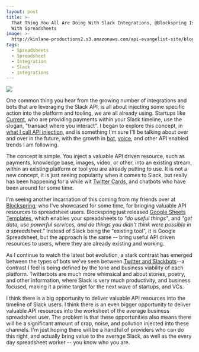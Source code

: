 ```yaml
---
layout: post
title: >-
  That Thing You All Are Doing With Slack Integrations, @Blockspring Is Doing It
  With Spreadsheets
image: >-
  http://kinlane-productions2.s3.amazonaws.com/api-evangelist-site/blog/blockspring-google-sheets-templates.jpg
tags:
  - Spreadsheets
  - Spreadsheet
  - Integration
  - Slack
  - Integrations
---
```

[![](http://kinlane-productions2.s3.amazonaws.com/api-evangelist-site/blog/blockspring-google-sheets-templates.jpg)](https://open.blockspring.com/templates)

One common thing you hear from the growing number of integrations and bots that are leveraging the Slack API, is all about injecting some specific action into the platform and tooling, we are all already using. Startups like [Current](https://current.com/), who are providing payments within your Slack timeline, use the slogan, "transact where you interact". I began to explore this concept, in [what I call API injection](http://apievangelist.com/2016/02/23/exploring-my-thoughts-around-api-injection-into-messaging-voice-and-other-online-experiences/), and is something I'm sure I'll be talking about over and over in the future, with the growth in [bot](http://bots.apievangelist.com/), [voice](http://voice.apievangelist.com/), and other API enabled trends I am following.

The concept is simple. You inject a valuable API driven resource, such as payments, knowledge base, images, video, or other, into an existing stream, within an existing platform or tool you are already putting to use. It is not a new concept, it is just seeing popularity when it comes to Slack, but really has been happening for a while wit [Twitter Cards](https://dev.twitter.com/cards/overview), and chatbots who have been around for some time. 

I'm seeing another incarnation of this coming from my friends over at [Blockspring](https://blockspring.com), who I've showcased for some time, for bringing valuable API resources to spreadsheet users. Blockspring just released [Google Sheets Templates](https://open.blockspring.com/templates), which enables your spreadsheets to _"do useful things"_, and _"get data, use powerful services, and do things you didn't think were possible in a spreadsheet."_ Instead of Slack being the "existing tool", it is Google Spreadsheet, but the approach is the same -- bring useful API driven resources to users, where they are already existing and working.

As I continue to watch the latest bot evolution, a stark contrast has emerged between the types of bots we've seen between [Twitter and Slackbots](http://bots.apievangelist.com/organizations/)\--a contrast I feel is being defined by the tone and business viability of each platform. Twitterbots are much more whimsical and about stories, poetry, and other information, where Slack is very much productivity, and business focused, making it a prime target for the next wave of startups, and VCs.

I think there is a big opportunity to deliver valuable API resources into the timeline of Slack users. I think there is an even bigger opportunity to deliver valuable API resources into the worksheet of the average business spreadsheet user. The problem is that these opportunities also means there will be a significant amount of crap, noise, and pollution injected into these channels. I'm just hoping there will be a handful of providers who can do this right, and actually bring value to the average Slack, as well as the every day spreadsheet worker -- you know who you are.